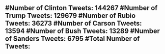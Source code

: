 #Number of Clinton Tweets: 144267
#Number of Trump Tweets: 129679
#Number of Rubio Tweets: 36273
#Number of Carson Tweets: 13594
#Number of Bush Tweets: 13289
#Number of Sanders Tweets: 6795
#Total Number of Tweets:  
---
